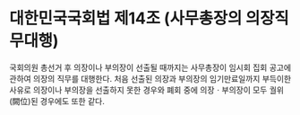 # 대한민국국회법 제14조 (사무총장의 의장직무대행)

국회의원 총선거 후 의장이나 부의장이 선출될 때까지는 사무총장이 임시회 집회 공고에 관하여 의장의 직무를 대행한다. 처음 선출된 의장과 부의장의 임기만료일까지 부득이한 사유로 의장이나 부의장을 선출하지 못한 경우와 폐회 중에 의장ㆍ부의장이 모두 궐위(闕位)된 경우에도 또한 같다.
